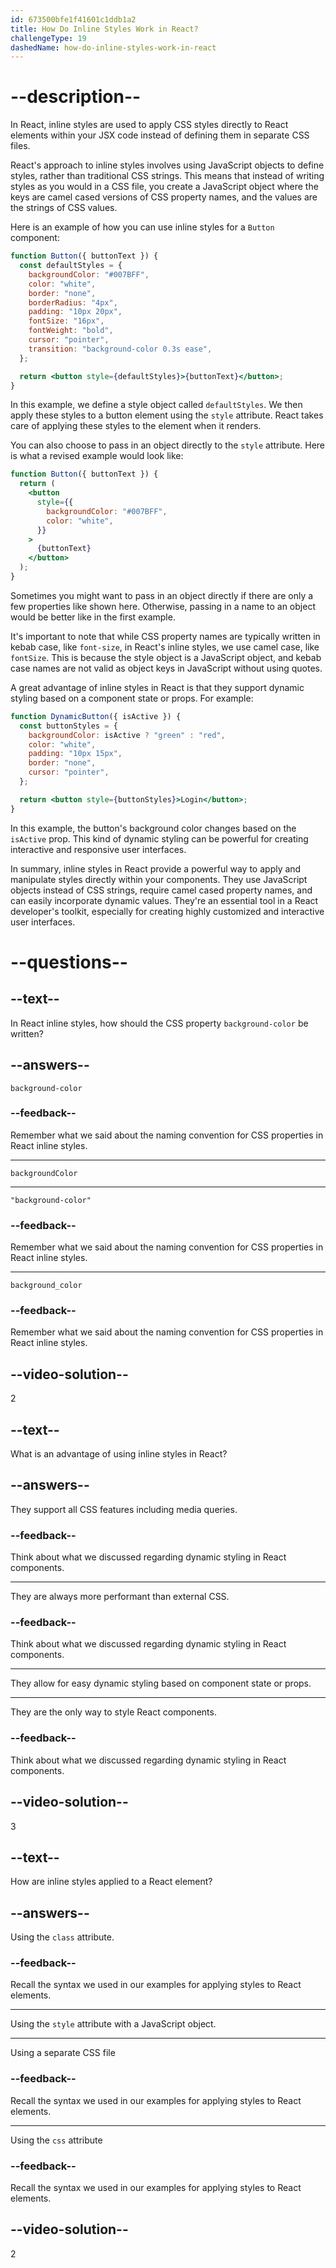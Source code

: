 ```yaml
---
id: 673500bfe1f41601c1ddb1a2
title: How Do Inline Styles Work in React?
challengeType: 19
dashedName: how-do-inline-styles-work-in-react
---
```


# --description--

In React, inline styles are used to apply CSS styles directly to React elements within your JSX code instead of defining them in separate CSS files.

React's approach to inline styles involves using JavaScript objects to define styles, rather than traditional CSS strings. This means that instead of writing styles as you would in a CSS file, you create a JavaScript object where the keys are camel cased versions of CSS property names, and the values are the strings of CSS values.

Here is an example of how you can use inline styles for a `Button` component:

```jsx
function Button({ buttonText }) {
  const defaultStyles = {
    backgroundColor: "#007BFF",
    color: "white",
    border: "none",
    borderRadius: "4px",
    padding: "10px 20px",
    fontSize: "16px",
    fontWeight: "bold",
    cursor: "pointer",
    transition: "background-color 0.3s ease",
  };

  return <button style={defaultStyles}>{buttonText}</button>;
}
```

In this example, we define a style object called `defaultStyles`. We then apply these styles to a button element using the `style` attribute. React takes care of applying these styles to the element when it renders.

You can also choose to pass in an object directly to the `style` attribute. Here is what a revised example would look like:

```jsx
function Button({ buttonText }) {
  return (
    <button
      style={{
        backgroundColor: "#007BFF",
        color: "white",
      }}
    >
      {buttonText}
    </button>
  );
}
```

Sometimes you might want to pass in an object directly if there are only a few properties like shown here. Otherwise, passing in a name to an object would be better like in the first example.

It's important to note that while CSS property names are typically written in kebab case, like `font-size`, in React's inline styles, we use camel case, like `fontSize`. This is because the style object is a JavaScript object, and kebab case names are not valid as object keys in JavaScript without using quotes.

A great advantage of inline styles in React is that they support dynamic styling based on a component state or props. For example:

```jsx
function DynamicButton({ isActive }) {
  const buttonStyles = {
    backgroundColor: isActive ? "green" : "red",
    color: "white",
    padding: "10px 15px",
    border: "none",
    cursor: "pointer",
  };

  return <button style={buttonStyles}>Login</button>;
}
```

In this example, the button's background color changes based on the `isActive` prop. This kind of dynamic styling can be powerful for creating interactive and responsive user interfaces.

In summary, inline styles in React provide a powerful way to apply and manipulate styles directly within your components. They use JavaScript objects instead of CSS strings, require camel cased property names, and can easily incorporate dynamic values. They're an essential tool in a React developer's toolkit, especially for creating highly customized and interactive user interfaces.

# --questions--

## --text--

In React inline styles, how should the CSS property `background-color` be written?

## --answers--

`background-color`

### --feedback--

Remember what we said about the naming convention for CSS properties in React inline styles.

---

`backgroundColor`

---

`"background-color"`

### --feedback--

Remember what we said about the naming convention for CSS properties in React inline styles.

---

`background_color`

### --feedback--

Remember what we said about the naming convention for CSS properties in React inline styles.

## --video-solution--

2

## --text--

What is an advantage of using inline styles in React?

## --answers--

They support all CSS features including media queries.

### --feedback--

Think about what we discussed regarding dynamic styling in React components.

---

They are always more performant than external CSS.

### --feedback--

Think about what we discussed regarding dynamic styling in React components.

---

They allow for easy dynamic styling based on component state or props.

---

They are the only way to style React components.

### --feedback--

Think about what we discussed regarding dynamic styling in React components.

## --video-solution--

3

## --text--

How are inline styles applied to a React element?

## --answers--

Using the `class` attribute.

### --feedback--

Recall the syntax we used in our examples for applying styles to React elements.

---

Using the `style` attribute with a JavaScript object.

---

Using a separate CSS file

### --feedback--

Recall the syntax we used in our examples for applying styles to React elements.

---

Using the `css` attribute

### --feedback--

Recall the syntax we used in our examples for applying styles to React elements.

## --video-solution--

2
